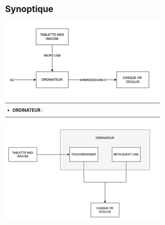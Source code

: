 # Synoptique

![](../../medias/synoptique_1.png)

---

- **ORDINATEUR** :  

---


![](../../medias/synoptique_2.png)




<!-- 
## Références


### Théorie (À supprimer quand section terminée)
* [Synoptique](https://tim-montmorency.com/582523-gestion/#/contenus/3_planification/10_synoptique/)

-->